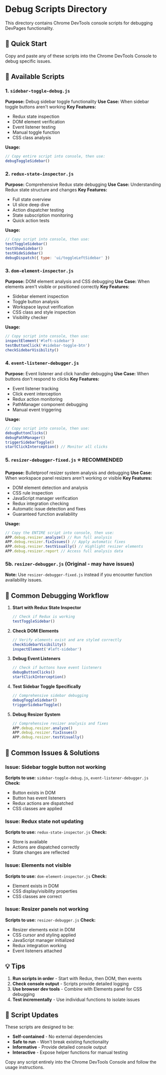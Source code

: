 # Debug Scripts Directory

This directory contains Chrome DevTools console scripts for debugging DevPages functionality.

## 🚀 Quick Start

Copy and paste any of these scripts into the Chrome DevTools Console to debug specific issues.

## 📁 Available Scripts

### 1. `sidebar-toggle-debug.js`
**Purpose:** Debug sidebar toggle functionality
**Use Case:** When sidebar toggle buttons aren't working
**Key Features:**
- Redux state inspection
- DOM element verification
- Event listener testing
- Manual toggle function
- CSS class analysis

**Usage:**
```javascript
// Copy entire script into console, then use:
debugToggleSidebar()
```

### 2. `redux-state-inspector.js`
**Purpose:** Comprehensive Redux state debugging
**Use Case:** Understanding Redux state structure and changes
**Key Features:**
- Full state overview
- UI slice deep dive
- Action dispatcher testing
- State subscription monitoring
- Quick action tests

**Usage:**
```javascript
// Copy script into console, then use:
testToggleSidebar()
testShowSidebar()
testHideSidebar()
debugDispatch({ type: 'ui/toggleLeftSidebar' })
```

### 3. `dom-element-inspector.js`
**Purpose:** DOM element analysis and CSS debugging
**Use Case:** When elements aren't visible or positioned correctly
**Key Features:**
- Sidebar element inspection
- Toggle button analysis
- Workspace layout verification
- CSS class and style inspection
- Visibility checker

**Usage:**
```javascript
// Copy script into console, then use:
inspectElement('#left-sidebar')
testButtonClick('#sidebar-toggle-btn')
checkSidebarVisibility()
```

### 4. `event-listener-debugger.js`
**Purpose:** Event listener and click handler debugging
**Use Case:** When buttons don't respond to clicks
**Key Features:**
- Event listener tracking
- Click event interception
- Redux action monitoring
- PathManager component debugging
- Manual event triggering

**Usage:**
```javascript
// Copy script into console, then use:
debugButtonClicks()
debugPathManager()
triggerSidebarToggle()
startClickInterception() // Monitor all clicks
```

### 5. `resizer-debugger-fixed.js` ⭐ **RECOMMENDED**
**Purpose:** Bulletproof resizer system analysis and debugging
**Use Case:** When workspace panel resizers aren't working or visible
**Key Features:**
- DOM element detection and analysis
- CSS rule inspection
- JavaScript manager verification
- Redux integration checking
- Automatic issue detection and fixes
- Guaranteed function availability

**Usage:**
```javascript
// Copy the ENTIRE script into console, then use:
APP.debug.resizer.analyze() // Run full analysis
APP.debug.resizer.fixIssues() // Apply automatic fixes
APP.debug.resizer.testVisually() // Highlight resizer elements
APP.debug.resizer.report // Access full analysis data
```

### 5b. `resizer-debugger.js` (Original - may have issues)
**Note:** Use `resizer-debugger-fixed.js` instead if you encounter function availability issues.

## 🔧 Common Debugging Workflow

1. **Start with Redux State Inspector**
   ```javascript
   // Check if Redux is working
   testToggleSidebar()
   ```

2. **Check DOM Elements**
   ```javascript
   // Verify elements exist and are styled correctly
   checkSidebarVisibility()
   inspectElement('#left-sidebar')
   ```

3. **Debug Event Listeners**
   ```javascript
   // Check if buttons have event listeners
   debugButtonClicks()
   startClickInterception()
   ```

4. **Test Sidebar Toggle Specifically**
   ```javascript
   // Comprehensive sidebar debugging
   debugToggleSidebar()
   triggerSidebarToggle()
   ```

5. **Debug Resizer System**
   ```javascript
   // Comprehensive resizer analysis and fixes
   APP.debug.resizer.analyze()
   APP.debug.resizer.fixIssues()
   APP.debug.resizer.testVisually()
   ```

## 🐛 Common Issues & Solutions

### Issue: Sidebar toggle button not working
**Scripts to use:** `sidebar-toggle-debug.js`, `event-listener-debugger.js`
**Check:**
- Button exists in DOM
- Button has event listeners
- Redux actions are dispatched
- CSS classes are applied

### Issue: Redux state not updating
**Scripts to use:** `redux-state-inspector.js`
**Check:**
- Store is available
- Actions are dispatched correctly
- State changes are reflected

### Issue: Elements not visible
**Scripts to use:** `dom-element-inspector.js`
**Check:**
- Element exists in DOM
- CSS display/visibility properties
- CSS classes are correct

### Issue: Resizer panels not working
**Scripts to use:** `resizer-debugger.js`
**Check:**
- Resizer elements exist in DOM
- CSS cursor and styling applied
- JavaScript manager initialized
- Redux integration working
- Event listeners attached

## 💡 Tips

1. **Run scripts in order** - Start with Redux, then DOM, then events
2. **Check console output** - Scripts provide detailed logging
3. **Use browser dev tools** - Combine with Elements panel for CSS debugging
4. **Test incrementally** - Use individual functions to isolate issues

## 🔄 Script Updates

These scripts are designed to be:
- **Self-contained** - No external dependencies
- **Safe to run** - Won't break existing functionality
- **Informative** - Provide detailed console output
- **Interactive** - Expose helper functions for manual testing

Copy any script entirely into the Chrome DevTools Console and follow the usage instructions.
